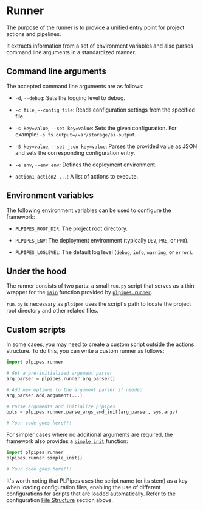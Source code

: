 # Runner

The purpose of the runner is to provide a unified entry point for project actions and pipelines.

It extracts information from a set of environment variables and also parses command line arguments in a standardized manner.

## Command line arguments

The accepted command line arguments are as follows:

- `-d`, `--debug`: Sets the logging level to debug.

- `-c file`, `--config file`: Reads configuration settings from the specified file.

- `-s key=value`, `--set key=value`: Sets the given configuration. For example: `-s fs.output=/var/storage/ai-output`.

- `-S key=value`, `--set-json key=value`: Parses the provided value as JSON and sets the corresponding configuration entry.

- `-e env`, `--env env`: Defines the deployment environment.

- `action1 action2 ...`: A list of actions to execute.

## Environment variables

The following environment variables can be used to configure the framework:

* `PLPIPES_ROOT_DIR`: The project root directory.

* `PLPIPES_ENV`: The deployment environment (typically `DEV`, `PRE`, or `PRO`).

* `PLPIPES_LOGLEVEL`: The default log level (`debug`, `info`, `warning`, or `error`).

## Under the hood

The runner consists of two parts: a small `run.py` script that serves as a thin wrapper for the 
[`main`](reference/plpipes/runner.md#plpipes.runner.main) function provided by [`plpipes.runner`](reference/plpipes/runner.md).

`run.py` is necessary as `plpipes` uses the script's path to locate the project root directory and other related files.

## Custom scripts

In some cases, you may need to create a custom script outside the actions structure. To do this, you can write a custom runner as follows:

```python
import plpipes.runner

# Get a pre-initialized argument parser
arg_parser = plpipes.runner.arg_parser()

# Add new options to the argument parser if needed
arg_parser.add_argument(...)

# Parse arguments and initialize plpipes
opts = plpipes.runner.parse_args_and_init(arg_parser, sys.argv)

# Your code goes here!!!
```

For simpler cases where no additional arguments are required, the framework also provides a [`simple_init`](reference/plpipes/runner.md#plpipes.runner.simple_init) function:

```python
import plpipes.runner
plpipes.runner.simple_init()

# Your code goes here!!!
```

It's worth noting that PLPipes uses the script name (or its stem) as a key when loading configuration files, enabling the use of different configurations for scripts that are loaded automatically. Refer to the configuration [File Structure](#File-structure) section above.

